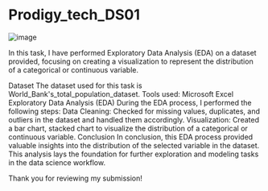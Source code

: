 # Prodigy_tech_DS01
![image](https://github.com/pranathichebrolu/Prodigy_tech_DS01/assets/169750273/e8861b85-98eb-4792-a52e-90ad3fc45bb7)

In this task, I have performed Exploratory Data Analysis (EDA) on a dataset provided, focusing on creating a visualization to represent the distribution of a categorical or continuous variable.

Dataset The dataset used for this task is World_Bank's_total_population_dataset.
Tools used: Microsoft Excel
Exploratory Data Analysis (EDA) During the EDA process, I performed the following steps:
Data Cleaning: Checked for missing values, duplicates, and outliers in the dataset and handled them accordingly.
Visualization: Created a bar chart, stacked chart to visualize the distribution of a categorical or continuous variable.
Conclusion In conclusion, this EDA process provided valuable insights into the distribution of the selected variable in the dataset. This analysis lays the foundation for further exploration and modeling tasks in the data science workflow.

Thank you for reviewing my submission!
